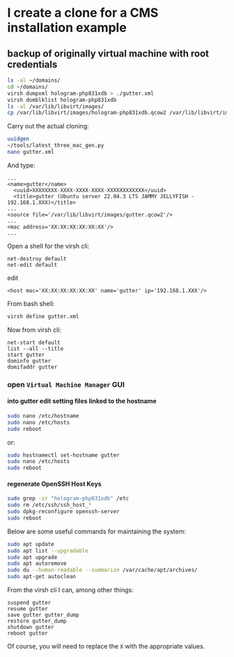 # I create a clone for a CMS installation example

## backup of originally virtual machine with root credentials

```bash
ls -al ~/domains/
cd ~/domains/
virsh dumpxml hologram-php831xdb > ./gutter.xml
virsh domblklist hologram-php831xdb
ls -al /var/lib/libvirt/images/
cp /var/lib/libvirt/images/hologram-php831xdb.qcow2 /var/lib/libvirt/images/gutter.qcow2
```

Carry out the actual cloning:

```bash
uuidgen
~/tools/latest_three_mac_gen.py
nano gutter.xml
```

And type:

```text
...
<name>gutter</name>
  <uuid>XXXXXXXX-XXXX-XXXX-XXXX-XXXXXXXXXXXX</uuid>
  <title>gutter (Ubuntu server 22.04.3 LTS JAMMY JELLYFISH - 192.168.1.XXX)</title>
...
<source file='/var/lib/libvirt/images/gutter.qcow2'/>
...
<mac address='XX:XX:XX:XX:XX:XX'/>
...
```

Open a shell for the virsh cli:

```shell
net-destroy default
net-edit default
```

edit

```text
<host mac='XX:XX:XX:XX:XX:XX' name='gutter' ip='192.168.1.XXX'/>
```

From bash shell:

```bash
virsh define gutter.xml
```

Now from virsh cli:

```shell
net-start default
list --all --title
start gutter
dominfo gutter
domifaddr gutter
```

### open `Virtual Machine Manager` GUI

#### into gutter edit setting files linked to the hostname

```bash
sudo nano /etc/hostname
sudo nano /etc/hosts
sudo reboot
```

or:

```bash
sudo hostnamectl set-hostname gutter
sudo nano /etc/hosts
sudo reboot
```

#### regenerate OpenSSH Host Keys

```bash
sudo grep -ir "hologram-php831xdb" /etc
sudo rm /etc/ssh/ssh_host_*
sudo dpkg-reconfigure openssh-server
sudo reboot
```

Below are some useful commands for maintaining the system:

```bash
sudo apt update
sudo apt list --upgradable
sudo apt upgrade
sudo apt autoremove
sudo du --human-readable --summarize /var/cache/apt/archives/
sudo apt-get autoclean
```

From the virsh cli I can, among other things:

```shell
suspend gutter
resume gutter
save gutter gutter_dump
restore gutter_dump
shutdown gutter
reboot gutter
```

Of course, you will need to replace the `X` with the appropriate values.

